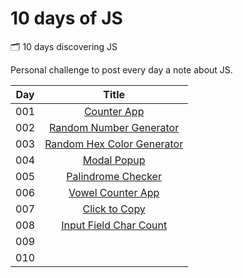 # 10 days of JS
:card_index_dividers: 10 days discovering JS

Personal challenge to post every day a note about JS.

| Day | Title      |
| --- |:----------:|
| 001 | [Counter App](day01/)|
| 002 | [Random Number Generator](day02/)|
| 003 | [Random Hex Color Generator](day03/)|
| 004 | [Modal Popup](day04/)|
| 005 | [Palindrome Checker](day05/)|
| 006 | [Vowel Counter App](day06/)|
| 007 | [Click to Copy](day07/)|
| 008 | [Input Field Char Count](day08/)|
| 009 | [](day09/)|
| 010 | [](day10/)|
